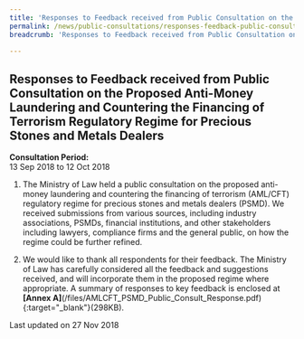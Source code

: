 ```yaml
---
title: 'Responses to Feedback received from Public Consultation on the Proposed Anti-Money Laundering and Countering the Financing of Terrorism Regulatory Regime for Precious Stones and Metals Dealers'
permalink: /news/public-consultations/responses-feedback-public-consultation-aml-cft-regulatory-regime-for-psmds/
breadcrumb: 'Responses to Feedback received from Public Consultation on the Proposed Anti-Money Laundering and Countering the Financing of Terrorism Regulatory Regime for Precious Stones and Metals Dealers'

---
```



Responses to Feedback received from Public Consultation on the Proposed Anti-Money Laundering and Countering the Financing of Terrorism Regulatory Regime for Precious Stones and Metals Dealers
---

**Consultation Period:**  
13 Sep 2018 to 12 Oct 2018

1. The Ministry of Law held a public consultation on the proposed anti-money laundering and countering the financing of terrorism (AML/CFT) regulatory regime for precious stones and metals dealers (PSMD). We received submissions from various sources, including industry associations, PSMDs, financial institutions, and other stakeholders including lawyers, compliance firms and the general public, on how the regime could be further refined.

2. We would like to thank all respondents for their feedback. The Ministry of Law has carefully considered all the feedback and suggestions received, and will incorporate them in the proposed regime where appropriate. A summary of responses to key feedback is enclosed at  **[Annex A]**(/files/AMLCFT_PSMD_Public_Consult_Response.pdf){:target="_blank"}(298KB). 

<p class="right-side-updated">Last updated on 27 Nov 2018</p>
